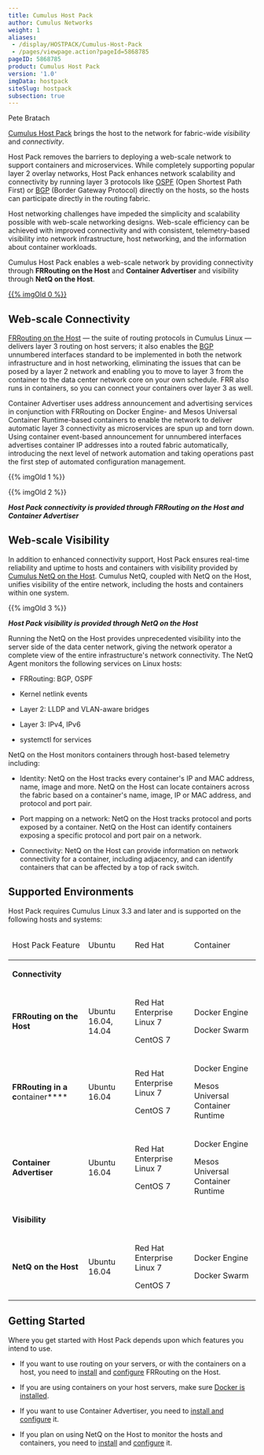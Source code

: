 ```yaml
---
title: Cumulus Host Pack
author: Cumulus Networks
weight: 1
aliases:
 - /display/HOSTPACK/Cumulus-Host-Pack
 - /pages/viewpage.action?pageId=5868785
pageID: 5868785
product: Cumulus Host Pack
version: '1.0'
imgData: hostpack
siteSlug: hostpack
subsection: true
---
```

Pete Bratach

[Cumulus Host Pack](https://cumulusnetworks.com/products/netq/) brings
the host to the network for fabric-wide *visibility* and *connectivity*.

Host Pack removes the barriers to deploying a web-scale network to
support containers and microservices. While completely supporting
popular layer 2 overlay networks, Host Pack enhances network scalability
and connectivity by running layer 3 protocols like
[OSPF](https://en.wikipedia.org/wiki/Open_Shortest_Path_First) (Open
Shortest Path First) or
[BGP](https://en.wikipedia.org/wiki/Border_Gateway_Protocol) (Border
Gateway Protocol) directly on the hosts, so the hosts can participate
directly in the routing fabric.

Host networking challenges have impeded the simplicity and scalability
possible with web-scale networking designs. Web-scale efficiency can be
achieved with improved connectivity and with consistent, telemetry-based
visibility into network infrastructure, host networking, and the
information about container workloads.

Cumulus Host Pack enables a web-scale network by providing connectivity
through **FRRouting on the Host** and **Container Advertiser** and
visibility through **NetQ on the Host**.

[](https://cumulusnetworks.com/products/host-pack/)

[{{% imgOld 0 %}}](https://cumulusnetworks.com/products/host-pack/)

[](https://cumulusnetworks.com/products/host-pack/)

## <span>Web-scale Connectivity</span>

[FRRouting on the Host](https://frrouting.org) — the suite of routing
protocols in Cumulus Linux — delivers layer 3 routing on host servers;
it also enables the
[BGP](/display/HOSTPACK/Border+Gateway+Protocol+-+BGP) unnumbered
interfaces standard to be implemented in both the network infrastructure
and in host networking, eliminating the issues that can be posed by a
layer 2 network and enabling you to move to layer 3 from the container
to the data center network core on your own schedule. FRR also runs in
containers, so you can connect your containers over layer 3 as well.

Container Advertiser uses address announcement and advertising services
in conjunction with FRRouting on Docker Engine- and Mesos Universal
Container Runtime-based containers to enable the network to deliver
automatic layer 3 connectivity as microservices are spun up and torn
down. Using container event-based announcement for unnumbered interfaces
advertises container IP addresses into a routed fabric automatically,
introducing the next level of network automation and taking operations
past the first step of automated configuration management.

{{% imgOld 1 %}}

{{% imgOld 2 %}}

  
***Host Pack connectivity is provided through FRRouting on the Host and
Container Advertiser***

## <span>Web-scale Visibility</span>

In addition to enhanced connectivity support, Host Pack ensures
real-time reliability and uptime to hosts and containers with visibility
provided by [Cumulus NetQ on the
Host](https://cumulusnetworks.com/products/netq/). Cumulus NetQ, coupled
with NetQ on the Host, unifies visibility of the entire network,
including the hosts and containers within one system.

{{% imgOld 3 %}}

***Host Pack visibility is provided through NetQ on the Host***

Running the NetQ on the Host provides unprecedented visibility into the
server side of the data center network, giving the network operator a
complete view of the entire infrastructure's network connectivity. The
NetQ Agent monitors the following services on Linux hosts:

  - FRRouting: BGP, OSPF

  - Kernel netlink events

  - Layer 2: LLDP and VLAN-aware bridges

  - Layer 3: IPv4, IPv6

  - systemctl for services

NetQ on the Host monitors containers through host-based telemetry
including:

  - Identity: NetQ on the Host tracks every container's IP and MAC
    address, name, image and more. NetQ on the Host can locate
    containers across the fabric based on a container's name, image, IP
    or MAC address, and protocol and port pair.

  - Port mapping on a network: NetQ on the Host tracks protocol and
    ports exposed by a container. NetQ on the Host can identify
    containers exposing a specific protocol and port pair on a network.

  - Connectivity: NetQ on the Host can provide information on network
    connectivity for a container, including adjacency, and can identify
    containers that can be affected by a top of rack switch.

## <span>Supported Environments</span>

Host Pack requires Cumulus Linux 3.3 and later and is supported on the
following hosts and systems:

<table class="confluenceTable">

<thead class=" ">

<tr>

<td class="confluenceTh" rowspan="1" colspan="1">

Host Pack Feature

</td>

<td class="confluenceTh" rowspan="1" colspan="1">

Ubuntu

</td>

<td class="confluenceTh" rowspan="1" colspan="1">

Red Hat

</td>

<td class="confluenceTh" rowspan="1" colspan="1">

Container

</td>

</tr>

</thead>

<tfoot class=" ">

</tfoot>

<tbody class=" ">

<tr>

<td class="confluenceTd" rowspan="1" colspan="4">

**Connectivity**

</td>

</tr>

<tr>

<td class="confluenceTd" rowspan="1" colspan="1">

**FRRouting on the Host**

</td>

<td class="confluenceTd" rowspan="1" colspan="1">

Ubuntu 16.04, 14.04

</td>

<td class="confluenceTd" rowspan="1" colspan="1">

Red Hat Enterprise Linux 7

CentOS 7

</td>

<td class="confluenceTd" rowspan="1" colspan="1">

Docker Engine

Docker Swarm

</td>

</tr>

<tr>

<td class="confluenceTd" rowspan="1" colspan="1">

**FRRouting in a c**ontainer****

</td>

<td class="confluenceTd" rowspan="1" colspan="1">

Ubuntu 16.04

</td>

<td class="confluenceTd" rowspan="1" colspan="1">

Red Hat Enterprise Linux 7

CentOS 7

</td>

<td class="confluenceTd" rowspan="1" colspan="1">

Docker Engine

Mesos Universal Container Runtime

</td>

</tr>

<tr>

<td class="confluenceTd" rowspan="1" colspan="1">

**Container Advertiser**

</td>

<td class="confluenceTd" rowspan="1" colspan="1">

Ubuntu 16.04

</td>

<td class="confluenceTd" rowspan="1" colspan="1">

Red Hat Enterprise Linux 7

CentOS 7

</td>

<td class="confluenceTd" rowspan="1" colspan="1">

Docker Engine

Mesos Universal Container Runtime

</td>

</tr>

<tr>

<td class="confluenceTd" rowspan="1" colspan="4">

**Visibility**

</td>

</tr>

<tr>

<td class="confluenceTd" rowspan="1" colspan="1">

**NetQ on the Host**

</td>

<td class="confluenceTd" rowspan="1" colspan="1">

Ubuntu 16.04

</td>

<td class="confluenceTd" rowspan="1" colspan="1">

Red Hat Enterprise Linux 7

CentOS 7

</td>

<td class="confluenceTd" rowspan="1" colspan="1">

Docker Engine

Docker Swarm

</td>

</tr>

</tbody>

</table>

## <span>Getting Started</span>

Where you get started with Host Pack depends upon which features you
intend to use.

  - If you want to use routing on your servers, or with the containers
    on a host, you need to
    [install](/version/hostpack/Installing-FRRouting-on-the-Host) and
    [configure](/version/hostpack/Configuring-FRRouting-on-the-Host)
    FRRouting on the Host.

  - If you are using containers on your host servers, make sure [Docker
    is installed](/version/hostpack/Installing-Docker).

  - If you want to use Container Advertiser, you need to [install and
    configure](/version/hostpack/Configuring-Container-Advertiser) it.

  - If you plan on using NetQ on the Host to monitor the hosts and
    containers, you need to
    [install](/version/hostpack/Installing-NetQ-on-the-Host) and
    [configure](/version/hostpack/Configuring-NetQ-on-the-Host) it.

<article id="html-search-results" class="ht-content" style="display: none;">

</article>

<footer id="ht-footer">

</footer>

